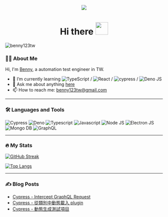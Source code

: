 <p align="center">
  <img src="https://media3.giphy.com/media/13FrpeVH09Zrb2/giphy.gif" width=""/>
</p>

<h1 align="center">Hi there <img src="https://media.giphy.com/media/hvRJCLFzcasrR4ia7z/giphy.gif" width="40"></h1>

<p align="left"> <img src="https://komarev.com/ghpvc/?username=benny123tw&label=Profile%20views&color=0e75b6&style=flat-square" alt="benny123tw" /> </p>

### :technologist: About Me

Hi, I'm [Benny](https://twitter.com/benny123tw), a automation test engineer in TW. 

<!-- - 🔭 I’m currently working on [My Blog](https://www.benny-yen.com/) -->
- 🌱 I’m currently learning ![TypeScript](https://img.shields.io/badge/typescript-%23007ACC.svg?style=for-the-badge&logo=typescript&logoColor=white) / ![React](https://img.shields.io/badge/react-%2320232a.svg?style=for-the-badge&logo=react&logoColor=%2361DAFB) / ![cypress](https://img.shields.io/badge/-cypress-%23E5E5E5?style=for-the-badge&logo=cypress&logoColor=058a5e) / ![Deno JS](https://img.shields.io/badge/deno%20js-000000?style=for-the-badge&logo=deno&logoColor=white)
- 💬 Ask me about anything [here](https://github.com/benny123tw/benny123tw/issues)
- 📫 How to reach me: benny123tw@gmail.com
<!-- - 👯 I’m looking to collaborate on ... -->
<!-- - 🤔 I’m looking for help with ... -->
<!-- - 😄 Pronouns: ... -->
<!-- - ⚡ Fun fact: ... -->

---

### :hammer_and_wrench: Languages and Tools

![Cypress](https://img.shields.io/badge/Cypress-17202C?style=for-the-badge&logo=cypress&logoColor=white)
![Deno](https://img.shields.io/badge/Deno-white?style=for-the-badge&logo=deno&logoColor=464647)
![Typescript](https://img.shields.io/badge/TypeScript-007ACC?style=for-the-badge&logo=typescript&logoColor=white)
![Javascript](https://img.shields.io/badge/JavaScript-323330?style=for-the-badge&logo=javascript&logoColor=F7DF1E)
![Node JS](https://img.shields.io/badge/Node.js-339933?style=for-the-badge&logo=nodedotjs&logoColor=white)
![Electron JS](https://img.shields.io/badge/Electron-2B2E3A?style=for-the-badge&logo=electron&logoColor=9FEAF9)
![Mongo DB](https://img.shields.io/badge/MongoDB-4EA94B?style=for-the-badge&logo=mongodb&logoColor=white)
![GraphQL](https://img.shields.io/badge/GraphQl-E10098?style=for-the-badge&logo=graphql&logoColor=white)

---

### :fire: My Stats

[![GitHub Streak](https://github-readme-streak-stats.herokuapp.com/?user=benny123tw&theme=dark&background=000000)](https://git.io/streak-stats)

[![Top Langs](https://github-readme-stats.vercel.app/api/top-langs/?username=benny123tw&layout=compact&theme=vision-friendly-dark)](https://github.com/anuraghazra/github-readme-stats)

---

### :writing_hand: Blog Posts

<!-- BLOG-POST-LIST:START -->
- [Cypress - Intercept GraphQL Request](https://www.benny-yen.com/cypress-intercept-graphql)
- [Cypress - 從類別中動態載入 plugin](https://www.benny-yen.com/cypress-dynamic-import-plugin-class)
- [Cypress - 動態生成測試項目](https://www.benny-yen.com/cypress-generate-dynamic-test)
<!-- BLOG-POST-LIST:END -->
